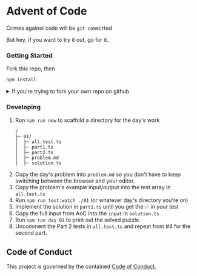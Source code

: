 # Advent of Code

Crimes against code will be `git commit`ted

But hey, if you want to try it out, go for it.

### Getting Started

Fork this repo, then

```sh
npm install
```

<details>
<summary>If you're trying to fork your own repo on github</summary>
You can't. Instead make a new one, clone, and push up to that.

```sh
YEAR=2024
USER=betaorbust
git clone -b main --single-branch https://github.com/betaorbust/advent-of-code-base advent-of-code-$YEAR
cd advent-of-code-$YEAR
git remote set-url origin https://github.com/$USER/advent-of-code-$YEAR
git remote add upstream https://github.com/betaorbust/advent-of-code-base
git push origin main
git push --all
```

</details>

### Developing

1. Run `npm run new` to scaffold a directory for the day's work
   ```
   /
   ├─ 01/
   │  ├─ all.test.ts
   │  ├─ part1.ts
   │  ├─ part2.ts
   │  ├─ problem.md
   │  ├─ solution.ts
   ```
2. Copy the day's problem into `problem.md` so you don't have to keep switching between the browser and your editor.
3. Copy the problem's example input/output into the test array in `all.test.ts`
4. Run `npm run test:watch ./01` (or whatever day's directory you're on)
5. Implement the solution in `part1.ts` until you get the ✅ in your test
6. Copy the full input from AoC into the `input` in `solution.ts`
7. Run `npm run day 01` to print out the solved puzzle.
8. Uncomment the Part 2 tests in `all.test.ts` and repeat from #4 for the second part.

## Code of Conduct

This project is governed by the contained [Code of Conduct](./CODE_OF_CONDUCT.md).
